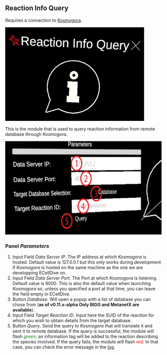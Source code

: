 ## Reaction Info Query
Requires a connection to [Kosmogora](https://github.com/ecell/Kosmogora).

<img src="../../../resources/images/modules/reaction_info_query.jpg" alt="Reaction Info Query" style="height: 300px;"/>

This is the module that is used to query reaction information from remote database through *Kosmogora*.

<img src="../../../resources/images/modules/1x/reaction_info_query_panel.png" alt="RIQ panel" style="height: 300px;"/>

### Panel *Parameters*
1. Input Field *Data Server IP*. The IP address at which *Kosmogora* is hosted. Default value is 127.0.0.1 but this only works during development if *Kosmogora* is hosted on the same machine as the one we are developping ECellDive on.
2. Input Field *Data Server Port*. The Port at which *Kosmogora* is listening. Default value is 8000. This is also the default value when launching *Kosmogora* so, unless you specified a port at that time, you can leave the field empty in ECellDive.
3. Button *Database*. Will open a popup with a list of database you can chose from (**as of v0.11.x-alpha Only BIGG and MetanetX are available**).
4. Input Field *Target Reaction ID*. Input here the SUID of the reaction for which you wish to obtain details from the target database.
5. Button *Query*. Send the query to *Kosmogora* that will translate it and sent it to remote database. If the query is successful, the module will flash <span style="color:green">*green*</span>; an information tag will be added to the reaction describing the species involved. If the query fails, the module will flash <span style="color:red">*red*</span>. In that case, you can check the error message in the [log](/articles/UserManual/UIMenus/log_menu.html).